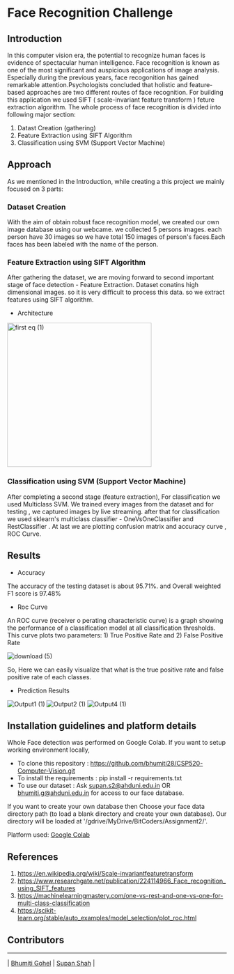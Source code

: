 # Face Recognition Challenge

## Introduction
In this computer vision era, the potential to recognize human faces is evidence of spectacular human intelligence. Face recognition is known as one of the most significant and auspicious applications of image analysis. Especially during the previous years, face recogonition has gained remarkable attention.Psychologists concluded that holistic and feature-based approaches are two different routes of face recognition. For building this application we used SIFT ( scale-invariant feature transform ) feture extraction algorithm. The whole process of face recognition is divided into following major section:

1. Datast Creation (gathering)
2. Feature Extraction using SIFT Algorithm
3. Classification using SVM (Support Vector Machine)

## Approach

As we mentioned in the Introduction, while creating a this project we mainly focused on 3 parts:

### Dataset Creation

With the aim of obtain robust face recognition model, we created our own image database using our webcame. we collected 5 persons images. each person have 30 images so we have total 150  images of person's faces.Each faces has been labeled with the name of the person.

### Feature Extraction using SIFT Algorithm

After gathering the dataset, we are moving forward to second important stage of face detection - Feature Extraction. Dataset conatins high dimensional images. so it is very difficult to process this data. so we extract features using SIFT algorithm.

- Architecture
 <img width="331" alt="first eq (1)" src="https://user-images.githubusercontent.com/60286760/115155857-5585ac00-a09f-11eb-8f3f-6ecce50cd5f2.png">
 
 ###  Classification using SVM (Support Vector Machine)
 
After completing a second stage (feature extraction), For classification we used Multiclass SVM. We trained every images from the dataset and for testing , we captured images by live streaming. after that for classification  we used sklearn's multiclass classifier - OneVsOneClassifier and  RestClassifier . At last we are plotting confusion matrix and accuracy curve , ROC Curve.


## Results



- Accuracy<br/>

The accuracy of the testing dataset is about 95.71\%. and Overall weighted F1 score is 97.48\%  



- Roc Curve<br/>


An ROC curve (receiver o perating characteristic curve) is a graph showing the performance of a classification model at all classification thresholds. This curve plots two parameters: 1) True Positive Rate and 2) False Positive Rate

![download (5)](https://user-images.githubusercontent.com/60286760/115156056-291e5f80-a0a0-11eb-8c92-370361c9ee78.png) 

So, Here we can easily visualize that what is the true positive rate and false positive rate of each classes.

- Prediction Results

![Output1 (1)](https://user-images.githubusercontent.com/60286760/115150811-a8536980-a087-11eb-8db1-54aead06adfb.png)
![Output2 (1)](https://user-images.githubusercontent.com/60286760/115150851-c6b96500-a087-11eb-9feb-ec7c5ff02d72.png)
![Output4 (1)](https://user-images.githubusercontent.com/60286760/115150869-e2247000-a087-11eb-8aa4-8c7b0d1164c4.png)



## Installation guidelines and platform details
Whole Face detection was performed on Google Colab. 
If you want to setup working environment locally, 

- To clone this repository : https://github.com/bhumiti28/CSP520-Computer-Vision.git
- To install the requirements : pip install -r requirements.txt
- To use our dataset : Ask supan.s2@ahduni.edu.in OR bhumiti.g@ahduni.edu.in for access to our face database.

If you want to create your own database then Choose your face data directory path (to load a blank directory and create your own database). Our directory will be loaded at '/gdrive/MyDrive/BitCoders/Assignment2/'.


Platform used:
[Google Colab](https://colab.research.google.com/)

## References

1. https://en.wikipedia.org/wiki/Scale-invariantfeaturetransform
2. https://www.researchgate.net/publication/224114966_Face_recognition_using_SIFT_features
3. https://machinelearningmastery.com/one-vs-rest-and-one-vs-one-for-multi-class-classification
4. https://scikit-learn.org/stable/auto_examples/model_selection/plot_roc.html




## Contributors
---
| [Bhumiti Gohel](https://github.com/bhumiti28) | [Supan Shah](https://github.com/Supan14) |
